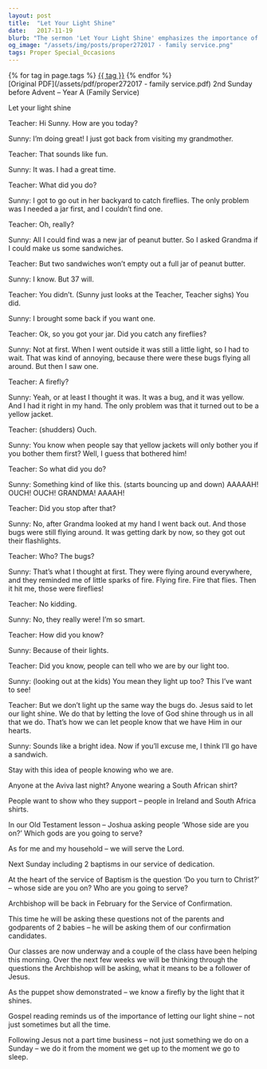 ```yaml
---
layout: post
title:  "Let Your Light Shine"
date:   2017-11-19
blurb: "The sermon 'Let Your Light Shine' emphasizes the importance of letting the love of God shine through us in all that we do. It draws a parallel between fireflies being recognized by their light and how people can recognize us by the light of God within us. The message encourages us to be consistent in our faith, not just on Sundays but every day, and to show which side we are on by our actions and dedication."
og_image: "/assets/img/posts/proper272017 - family service.png"
tags: Proper Special_Occasions
---    
```

<div class="tag-pills">
    {% for tag in page.tags %}
    <a href="{{ site.baseurl }}/tag/{{ tag | slugify }}" class="tag-pill">{{ tag }}</a>
    {% endfor %}
</div>
[Original PDF](/assets/pdf/proper272017 - family service.pdf)
2nd Sunday before Advent – Year A (Family Service)

Let your light shine

Teacher:
Hi Sunny. How are you today?

Sunny:
I’m doing great! I just got back from visiting my grandmother.

Teacher:
That sounds like fun.

Sunny:
It was. I had a great time.

Teacher:
What did you do?

Sunny:
I got to go out in her backyard to catch fireflies. The only problem was I needed a jar first, and I couldn’t find one.

Teacher:
Oh, really?

Sunny:
All I could find was a new jar of peanut butter. So I asked Grandma if I could make us some sandwiches.

Teacher:
But two sandwiches won’t empty out a full jar of peanut butter.

Sunny:
I know. But 37 will.

Teacher:
You didn’t. (Sunny just looks at the Teacher, Teacher sighs) You did.

Sunny:
I brought some back if you want one.

Teacher:
Ok, so you got your jar. Did you catch any fireflies?

Sunny:
Not at first. When I went outside it was still a little light, so I had to wait. That was kind of annoying, because there were these bugs flying all around. But then I saw one.

Teacher:
A firefly?

Sunny:
Yeah, or at least I thought it was. It was a bug, and it was yellow. And I had it right in my hand. The only problem was that it turned out to be a yellow jacket.

Teacher:
(shudders) Ouch.

Sunny:
You know when people say that yellow jackets will only bother you if you bother them first? Well, I guess that bothered him!

Teacher:
So what did you do?

Sunny:
Something kind of like this. (starts bouncing up and down) AAAAAH! OUCH! OUCH! GRANDMA! AAAAH!

Teacher:
Did you stop after that?

Sunny:
No, after Grandma looked at my hand I went back out. And those bugs were still flying around. It was getting dark by now, so they got out their flashlights.

Teacher:
Who? The bugs?

Sunny:
That’s what I thought at first. They were flying around everywhere, and they reminded me of little sparks of fire. Flying fire. Fire that flies. Then it hit me, those were fireflies!

Teacher:
No kidding.

Sunny:
No, they really were! I’m so smart.

Teacher:
How did you know?

Sunny:
Because of their lights.

Teacher:
Did you know, people can tell who we are by our light too.

Sunny:
(looking out at the kids) You mean they light up too? This I’ve want to see!

Teacher:
But we don’t light up the same way the bugs do. Jesus said to let our light shine. We do that by letting the love of God shine through us in all that we do. That’s how we can let people know that we have Him in our hearts.

Sunny:
Sounds like a bright idea. Now if you’ll excuse me, I think I’ll go have a sandwich.

Stay with this idea of people knowing who we are.

Anyone at the Aviva last night? Anyone wearing a South African shirt?

People want to show who they support – people in Ireland and South Africa shirts.

In our Old Testament lesson – Joshua asking people ‘Whose side are you on?’ Which gods are you going to serve?

As for me and my household – we will serve the Lord.

Next Sunday including 2 baptisms in our service of dedication.

At the heart of the service of Baptism is the question ‘Do you turn to Christ?’ – whose side are you on? Who are you going to serve?

Archbishop will be back in February for the Service of Confirmation.

This time he will be asking these questions not of the parents and godparents of 2 babies – he will be asking them of our confirmation candidates.

Our classes are now underway and a couple of the class have been helping this morning. Over the next few weeks we will be thinking through the questions the Archbishop will be asking, what it means to be a follower of Jesus.

As the puppet show demonstrated – we know a firefly by the light that it shines.

Gospel reading reminds us of the importance of letting our light shine – not just sometimes but all the time.

Following Jesus not a part time business – not just something we do on a Sunday – we do it from the moment we get up to the moment we go to sleep.
